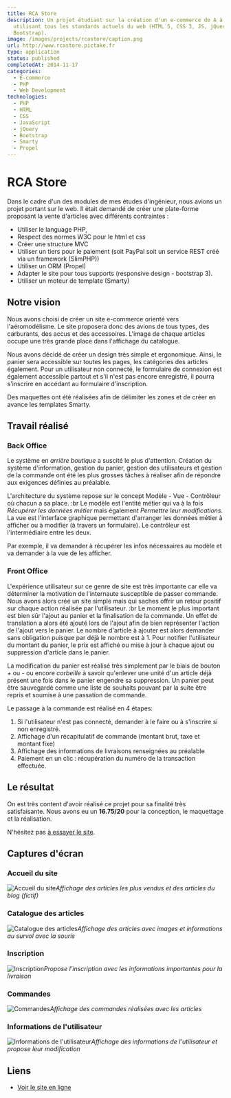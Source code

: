 ```yaml
---
title: RCA Store
description: Un projet étudiant sur la création d'un e-commerce de A à Z
  utilisant tous les standards actuels du web (HTML 5, CSS 3, JS, jQuery,
  Bootstrap).
image: /images/projects/rcastore/caption.png
url: http://www.rcastore.pictake.fr
type: application
status: published
completedAt: 2014-11-17
categories:
  - E-commerce
  - PHP
  - Web Development
technologies:
  - PHP
  - HTML
  - CSS
  - JavaScript
  - jQuery
  - Bootstrap
  - Smarty
  - Propel
---
```


# RCA Store

Dans le cadre d'un des modules de mes études d'ingénieur, nous avions un projet portant sur le web. Il était demandé de créer une plate-forme proposant la vente d'articles avec différents contraintes :

- Utiliser le language PHP,
- Respect des normes W3C pour le html et css
- Créer une structure MVC
- Utiliser un tiers pour le paiement (soit PayPal soit un service REST créé via un framework (SlimPHP))
- Utiliser un ORM (Propel)
- Adapter le site pour tous supports (responsive design - bootstrap 3).
- Utiliser un moteur de template (Smarty)

<!-- more -->

## Notre vision

Nous avons choisi de créer un site e-commerce orienté vers l'aéromodélisme. Le site proposera donc des avions de tous types, des carburants, des accus et des accessoires. L'image de chaque articles occupe une très grande place dans l'affichage du catalogue.

Nous avons décidé de créer un design très simple et ergonomique. Ainsi, le panier sera accessible sur toutes les pages, les catégories des articles également. Pour un utilisateur non connecté, le formulaire de connexion est également accessible partout et s'il n'est pas encore enregistré, il pourra s'inscrire en accédant au formulaire d'inscription.

Des maquettes ont été réalisées afin de délimiter les zones et de créer en avance les templates Smarty.

## Travail réalisé

### Back Office

Le système en *arrière boutique* a suscité le plus d'attention. Création du système d'information, gestion du panier, gestion des utilisateurs et gestion de la commande ont été les plus grosses tâches à réaliser afin de répondre aux exigences définies au préalable.

L'architecture du système repose sur le concept Modèle - Vue - Contrôleur où chacun a sa place. :br Le modèle est l'entité métier qui va à la fois *Récupérer les données métier* mais également *Permettre leur modifications*. La vue est l'interface graphique permettant d'arranger les données métier à afficher ou à modifier (à travers un formulaire). Le contrôleur est l'intermédiaire entre les deux.

Par exemple, il va demander à récupérer les infos nécessaires au modèle et va demander à la vue de les afficher.

### Front Office

L'expérience utilisateur sur ce genre de site est très importante car elle va déterminer la motivation de l'internaute susceptible de passer commande. Nous avons alors créé un site simple mais qui saches offrir un retour positif sur chaque action réalisée par l'utilisateur. :br Le moment le plus important est bien sûr l'ajout au panier et la finalisation de la commande. Un effet de translation a alors été ajouté lors de l'ajout afin de bien représenter l'action de l'ajout vers le panier. Le nombre d'article à ajouter est alors demander sans obligation puisque par déjà le nombre est à 1. Pour notifier l'utilisateur du montant du panier, le prix est affiché ou mise à jour à chaque ajout ou suppression d'article dans le panier.

La modification du panier est réalisé très simplement par le biais de bouton *+* ou *-* ou encore *corbeille* à savoir qu'enlever une unité d'un article déjà présent une fois dans le panier engendre sa suppression.
Un panier peut être sauvegardé comme une liste de souhaits pouvant par la suite être repris et soumise à une passation de commande.

Le passage à la commande est réalisé en 4 étapes:

1. Si l'utilisateur n'est pas connecté, demander à le faire ou à s'inscrire si non enregistré.
2. Affichage d'un récapitulatif de commande (montant brut, taxe et montant fixe)
3. Affichage des informations de livraisons renseignées au préalable
4. Paiement en un clic : récupération du numéro de la transaction effectuée.

## Le résultat

On est très content d'avoir réalisé ce projet pour sa finalité très satisfaisante. Nous avons eu un **16.75/20** pour la conception, le maquettage et la réalisation.

N'hésitez pas [à essayer le site](http://www.rcastore.pictake.fr).

## Captures d'écran

### Accueil du site

![Accueil du site](/images/projects/rcastore/rcastore-accueil.png)*Affichage des articles les plus vendus et des articles du blog (fictif)*

### Catalogue des articles

![Catalogue des articles](/images/projects/rcastore/rcastore-catalogue.png)*Affichage des articles avec images et informations au survol avec la souris*

### Inscription

![Inscription](/images/projects/rcastore/rcastore-inscription.png)*Propose l'inscription avec les informations importantes pour la livraison*

### Commandes

![Commandes](/images/projects/rcastore/rcastore-commandes.png)*Affichage des commandes réalisées avec les articles*

### Informations de l'utilisateur

![Informations de l'utilisateur](/images/projects/rcastore/rcastore-informations.png)*Affichage des informations de l'utilisateur et propose leur modification*

## Liens

- [Voir le site en ligne](http://www.rcastore.pictake.fr)
